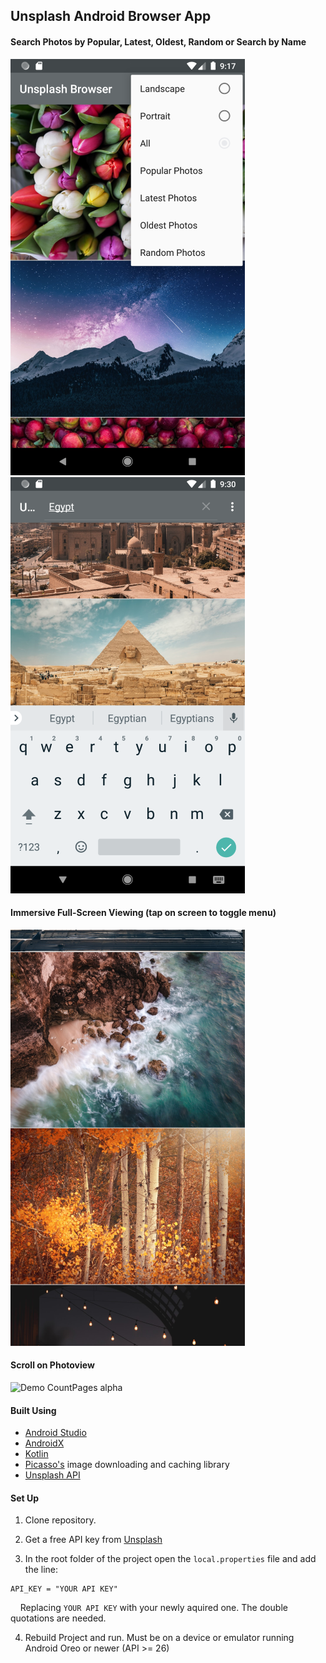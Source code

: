 ## Unsplash Android Browser App
 
#### Search Photos by Popular, Latest, Oldest, Random or Search by Name
![Search Photos by Popular, Latest, or Random](/images/img1.png "Search Photos by Popular, Latest, or Random") ![Search by Name](/images/img2.png "Search Photos by Name")  

#### Immersive Full-Screen Viewing (tap on screen to toggle menu)
![Immersive Full-Screen Viewing](/images/img3.png "Immersive Full-Screen Viewing")  
  
#### Scroll on Photoview
![Demo CountPages alpha](/images/colorscroll.gif "Scroll through background colors")

#### Built Using 
  * [Android Studio](https://developer.android.com/studio "Android Studio")  
  * [AndroidX](https://developer.android.com/ "Android Developer's")  
  * [Kotlin](https://kotlinlang.org/ "Kotlin Programming Language")  
  * [Picasso's](https://square.github.io/picasso/ "Picasso for Android") image downloading and caching library 
  * [Unsplash API](https://unsplash.com/developers "Unsplash Developers")  
  
  
#### Set Up  

1. Clone repository.  
  
2. Get a free API key from [Unsplash](https://unsplash.com/developers "Unsplash Developer Page")  
  
3. In the root folder of the project open the `local.properties` file and add the line:

```
API_KEY = "YOUR API KEY"
```
&nbsp;&nbsp;&nbsp;&nbsp;Replacing `YOUR API KEY` with your newly aquired one. The double quotations are needed.  
  
4. Rebuild Project and run. Must be on a device or emulator running Android Oreo or newer (API >= 26)


  
